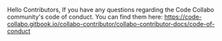 Hello Contributors, If you have any questions regarding the Code Collabo community's code of conduct. 
You can find them here: https://code-collabo.gitbook.io/collabo-contributor/collabo-contributor-docs/code-of-conduct